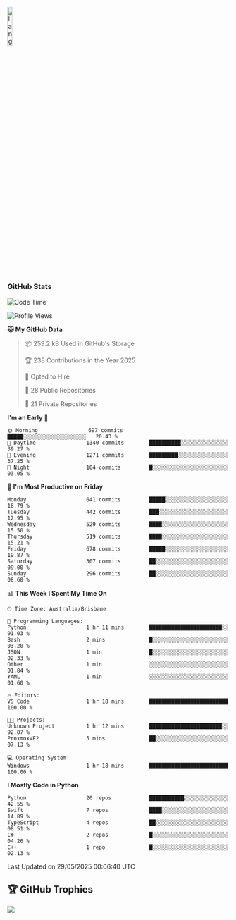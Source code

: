 <p align="left"><img width=15%" src="https://github.com/alansmathew/alansmathew/raw/master/lang.gif" alt="lang image here" /></p>

# <h3 align="left">GitHub Stats</h3>

<!--START_SECTION:waka-->
![Code Time](http://img.shields.io/badge/Code%20Time-573%20hrs%2046%20mins-blue)

![Profile Views](http://img.shields.io/badge/Profile%20Views-0-blue)

**🐱 My GitHub Data** 

> 📦 259.2 kB Used in GitHub's Storage 
 > 
> 🏆 238 Contributions in the Year 2025
 > 
> 💼 Opted to Hire
 > 
> 📜 28 Public Repositories 
 > 
> 🔑 21 Private Repositories 
 > 
**I'm an Early 🐤** 

```text
🌞 Morning                697 commits         █████░░░░░░░░░░░░░░░░░░░░   20.43 % 
🌆 Daytime                1340 commits        ██████████░░░░░░░░░░░░░░░   39.27 % 
🌃 Evening                1271 commits        █████████░░░░░░░░░░░░░░░░   37.25 % 
🌙 Night                  104 commits         █░░░░░░░░░░░░░░░░░░░░░░░░   03.05 % 
```
📅 **I'm Most Productive on Friday** 

```text
Monday                   641 commits         █████░░░░░░░░░░░░░░░░░░░░   18.79 % 
Tuesday                  442 commits         ███░░░░░░░░░░░░░░░░░░░░░░   12.95 % 
Wednesday                529 commits         ████░░░░░░░░░░░░░░░░░░░░░   15.50 % 
Thursday                 519 commits         ████░░░░░░░░░░░░░░░░░░░░░   15.21 % 
Friday                   678 commits         █████░░░░░░░░░░░░░░░░░░░░   19.87 % 
Saturday                 307 commits         ██░░░░░░░░░░░░░░░░░░░░░░░   09.00 % 
Sunday                   296 commits         ██░░░░░░░░░░░░░░░░░░░░░░░   08.68 % 
```


📊 **This Week I Spent My Time On** 

```text
🕑︎ Time Zone: Australia/Brisbane

💬 Programming Languages: 
Python                   1 hr 11 mins        ███████████████████████░░   91.03 % 
Bash                     2 mins              █░░░░░░░░░░░░░░░░░░░░░░░░   03.20 % 
JSON                     1 min               █░░░░░░░░░░░░░░░░░░░░░░░░   02.33 % 
Other                    1 min               ░░░░░░░░░░░░░░░░░░░░░░░░░   01.84 % 
YAML                     1 min               ░░░░░░░░░░░░░░░░░░░░░░░░░   01.60 % 

🔥 Editors: 
VS Code                  1 hr 18 mins        █████████████████████████   100.00 % 

🐱‍💻 Projects: 
Unknown Project          1 hr 12 mins        ███████████████████████░░   92.87 % 
ProxmoxVE2               5 mins              ██░░░░░░░░░░░░░░░░░░░░░░░   07.13 % 

💻 Operating System: 
Windows                  1 hr 18 mins        █████████████████████████   100.00 % 
```

**I Mostly Code in Python** 

```text
Python                   20 repos            ███████████░░░░░░░░░░░░░░   42.55 % 
Swift                    7 repos             ████░░░░░░░░░░░░░░░░░░░░░   14.89 % 
TypeScript               4 repos             ██░░░░░░░░░░░░░░░░░░░░░░░   08.51 % 
C#                       2 repos             █░░░░░░░░░░░░░░░░░░░░░░░░   04.26 % 
C++                      1 repo              █░░░░░░░░░░░░░░░░░░░░░░░░   02.13 % 
```




 Last Updated on 29/05/2025 00:06:40 UTC
<!--END_SECTION:waka-->

## 🏆 GitHub Trophies

![](https://github-profile-trophy.vercel.app/?username=samh06&theme=discord&no-frame=true&no-bg=false&margin-w=4)
